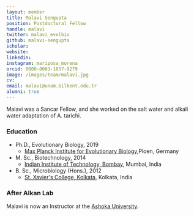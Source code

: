 ```yaml
---
layout: member
title: Malavi Sengupta
position: Postdoctoral Fellow
handle: malavi
twitter: malavi_evolbio
github: malavi-sengupta
scholar: 
website: 
linkedin: 
instagram: mariposa_morena
orcid: 0000-0003-1857-9279
image: /images/team/malavi.jpg
cv: 
email: malavi@unam.bilkent.edu.tr
alumni: true
---
```


<!--<img style="height:1.5em;" src="/images/team/MS.png?raw=true"/>  -->
Malavi was a Sancar Fellow, and she worked on the salt water and alkali water adaptation of A. tarichi.

### Education

- Ph.D., Evolutionary Biology, 2019
  - [Max Planck Institute for Evolutionary Biology](https://www.evolbio.mpg.de/EvolutionaryImmunogenomics),Ploen, Germany
- M. Sc., Biotechnology, 2014
  - [Indian Institute of Technology, Bombay](https://www.bio.iitb.ac.in/), Mumbai, India
- B. Sc., Microbiology (Hons.), 2012
  - [St. Xavier's College, Kolkata](https://www.sxccal.edu/), Kolkata, India

### After Alkan Lab

Malavi is now an Instructor at the [Ashoka University](https://www.ashoka.edu.in/).

